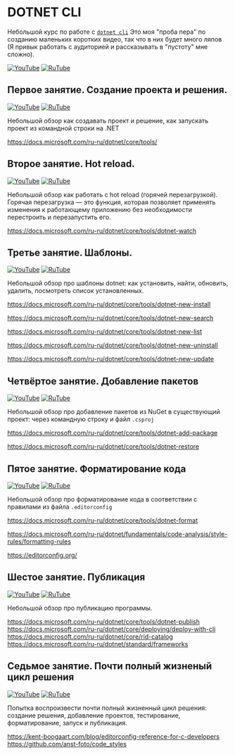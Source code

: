 # DOTNET CLI

Небольшой курс по работе с [`dotnet cli`](https://docs.microsoft.com/ru-ru/dotnet/core/tools/)
Это моя "проба пера" по созданию маленьких коротких видео, так что в них будет много ляпов (Я привык работать с аудиторией и рассказывать в "пустоту" мне сложно).

[![YouTube](https://img.shields.io/badge/YouTube-%23FF0000.svg?style=for-the-badge&logo=YouTube&logoColor=white)](https://youtube.com/playlist?list=PLBXnHSmq7po9C7uYkKGqD9ypmpUsevUrp) [![RuTube](https://img.shields.io/badge/RuTube-000000?style=for-the-badge&logo=rutube&logoColor=white)](https://rutube.ru/plst/171544)

## Первое занятие. Создание проекта и решения.
[![YouTube](https://img.shields.io/badge/YouTube-%23FF0000.svg?style=for-the-badge&logo=YouTube&logoColor=white)](https://youtu.be/qqRnw5kSudE) [![RuTube](https://img.shields.io/badge/RuTube-000000?style=for-the-badge&logo=rutube&logoColor=white)](https://rutube.ru/video/529bb82842496035dcc018c00e55a8ed/)

Небольшой обзор как создавать проект и решение, как запускать проект из командной строки на .NET

https://docs.microsoft.com/ru-ru/dotnet/core/tools/

## Второе занятие. Hot reload.
[![YouTube](https://img.shields.io/badge/YouTube-%23FF0000.svg?style=for-the-badge&logo=YouTube&logoColor=white)](https://youtu.be/aR8VA84_lZE) [![RuTube](https://img.shields.io/badge/RuTube-000000?style=for-the-badge&logo=rutube&logoColor=white)](https://rutube.ru/video/0aa78b903e492e1c8edd001c663800ad/)

Небольшой обзор как работать с hot reload (горячей перезагрузкой). Горячая перезагрузка — это функция, которая позволяет применять изменения к работающему приложению без необходимости перестроить и перезапустить его.

https://docs.microsoft.com/ru-ru/dotnet/core/tools/dotnet-watch

## Третье занятие. Шаблоны.
[![YouTube](https://img.shields.io/badge/YouTube-%23FF0000.svg?style=for-the-badge&logo=YouTube&logoColor=white)](https://youtu.be/ry-Dw51KIvA) [![RuTube](https://img.shields.io/badge/RuTube-000000?style=for-the-badge&logo=rutube&logoColor=white)](https://rutube.ru/video/8a487271c9a1e66b6eb1752755f6fc4a/)

Небольшой обзор про шаблоны dotnet: как установить, найти, обновить, удалить, посмотреть список установленных.

https://docs.microsoft.com/ru-ru/dotnet/core/tools/dotnet-new-install

https://docs.microsoft.com/ru-ru/dotnet/core/tools/dotnet-new-search

https://docs.microsoft.com/ru-ru/dotnet/core/tools/dotnet-new-list

https://docs.microsoft.com/ru-ru/dotnet/core/tools/dotnet-new-uninstall

https://docs.microsoft.com/ru-ru/dotnet/core/tools/dotnet-new-update

## Четвёртое занятие. Добавление пакетов
[![YouTube](https://img.shields.io/badge/YouTube-%23FF0000.svg?style=for-the-badge&logo=YouTube&logoColor=white)](https://youtu.be/chWjEs-Sd9Q) [![RuTube](https://img.shields.io/badge/RuTube-000000?style=for-the-badge&logo=rutube&logoColor=white)](https://rutube.ru/video/fe12d40e9e2296b3ebb19e89a4cd2965/)

Небольшой обзор про добавление пакетов из NuGet в существующий проект: через командную строку и файл `.csproj`

https://docs.microsoft.com/ru-ru/dotnet/core/tools/dotnet-add-package

https://docs.microsoft.com/ru-ru/dotnet/core/tools/dotnet-restore

## Пятое занятие. Форматирование кода
[![YouTube](https://img.shields.io/badge/YouTube-%23FF0000.svg?style=for-the-badge&logo=YouTube&logoColor=white)](https://youtu.be/8-Q0omTKe0Y) [![RuTube](https://img.shields.io/badge/RuTube-000000?style=for-the-badge&logo=rutube&logoColor=white)](https://rutube.ru/video/e361fa67cbd2510ed78880e5a7d01700/)

Небольшой обзор про форматирование кода в соответствии с правилами из файла `.editorconfig`

https://docs.microsoft.com/ru-ru/dotnet/core/tools/dotnet-format

https://docs.microsoft.com/ru-ru/dotnet/fundamentals/code-analysis/style-rules/formatting-rules

https://editorconfig.org/

## Шестое занятие. Публикация
[![YouTube](https://img.shields.io/badge/YouTube-%23FF0000.svg?style=for-the-badge&logo=YouTube&logoColor=white)](https://youtu.be/6CyLWdNF8d0) [![RuTube](https://img.shields.io/badge/RuTube-000000?style=for-the-badge&logo=rutube&logoColor=white)](https://rutube.ru/video/5964c50d30e55cce0d7028205448f2ec/)

Небольшой обзор про публикацию программы.

https://docs.microsoft.com/ru-ru/dotnet/core/tools/dotnet-publish
https://docs.microsoft.com/ru-ru/dotnet/core/deploying/deploy-with-cli
https://docs.microsoft.com/ru-ru/dotnet/core/rid-catalog
https://docs.microsoft.com/ru-ru/dotnet/standard/frameworks

## Седьмое занятие. Почти полный жизненый цикл решения
[![YouTube](https://img.shields.io/badge/YouTube-%23FF0000.svg?style=for-the-badge&logo=YouTube&logoColor=white)](https://youtu.be/V3wUVduJ9mE) [![RuTube](https://img.shields.io/badge/RuTube-000000?style=for-the-badge&logo=rutube&logoColor=white)]()

Попытка воспроизвести почти полный жизненный цикл решения: создание решения, добавление проектов, тестирование, форматирование, запуск и публикация.

https://kent-boogaart.com/blog/editorconfig-reference-for-c-developers
https://github.com/anst-foto/code_styles

